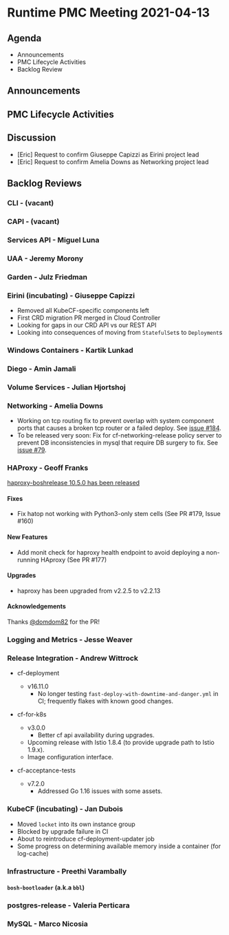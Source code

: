 # Runtime PMC Meeting 2021-04-13

## Agenda

* Announcements
* PMC Lifecycle Activities
* Backlog Review


## Announcements


## PMC Lifecycle Activities


## Discussion

- [Eric] Request to confirm Giuseppe Capizzi as Eirini project lead
- [Eric] Request to confirm Amelia Downs as Networking project lead


## Backlog Reviews

### CLI - (vacant)


### CAPI - (vacant)


### Services API - Miguel Luna


### UAA - Jeremy Morony


### Garden - Julz Friedman


### Eirini (incubating) - Giuseppe Capizzi

* Removed all KubeCF-specific components left
* First CRD migration PR merged in Cloud Controller
* Looking for gaps in our CRD API vs our REST API
* Looking into consequences of moving from `StatefulSet`s to `Deployment`s

### Windows Containers - Kartik Lunkad


### Diego - Amin Jamali


### Volume Services - Julian Hjortshoj


### Networking - Amelia Downs
- Working on tcp routing fix to prevent overlap with system component ports that causes a broken tcp router or a failed deploy. See [issue #184](https://github.com/cloudfoundry/routing-release/issues/184).
- To be released very soon: Fix for cf-networking-release policy server to prevent DB inconsistencies in mysql that require DB surgery to fix. See [issue #79](https://github.com/cloudfoundry/cf-networking-release/issues/79).

### HAProxy - Geoff Franks
[haproxy-boshrelease 10.5.0 has been released](https://github.com/cloudfoundry-incubator/haproxy-boshrelease/releases/tag/v10.5.0)

#### Fixes
- Fix hatop not working with Python3-only stem cells (See PR #179, Issue #160)

#### New Features
- Add monit check for haproxy health endpoint to avoid deploying a non-running HAproxy (See PR #177)

#### Upgrades
- haproxy has been upgraded from v2.2.5 to v2.2.13

#### Acknowledgements

Thanks [@domdom82](https://github.com/domdom82) for the PR!


### Logging and Metrics - Jesse Weaver


### Release Integration - Andrew Wittrock

- cf-deployment
  - v16.11.0
    - No longer testing `fast-deploy-with-downtime-and-danger.yml` in CI; frequently flakes with known good changes.

- cf-for-k8s
  - v3.0.0
    - Better cf api availability during upgrades.
  - Upcoming release with Istio 1.8.4 (to provide upgrade path to Istio 1.9.x).
  - Image configuration interface.

- cf-acceptance-tests
  - v7.2.0
    - Addressed Go 1.16 issues with some assets.

### KubeCF (incubating) - Jan Dubois

* Moved `locket` into its own instance group
* Blocked by upgrade failure in CI
* About to reintroduce cf-deployment-updater job
* Some progress on determining available memory inside a container (for log-cache)

### Infrastructure - Preethi Varambally

#### `bosh-bootloader` (a.k.a `bbl`)


### postgres-release - Valeria Perticara


### MySQL - Marco Nicosia
